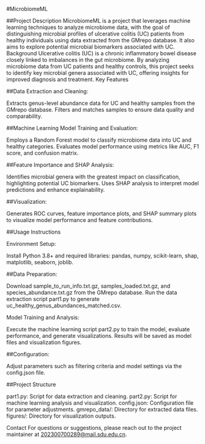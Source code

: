 #MicrobiomeML

##Project Description
MicrobiomeML is a project that leverages machine learning techniques to analyze microbiome data, with the goal of distinguishing microbial profiles of ulcerative colitis (UC) patients from healthy individuals using data extracted from the GMrepo database. It also aims to explore potential microbial biomarkers associated with UC.
Background
Ulcerative colitis (UC) is a chronic inflammatory bowel disease closely linked to imbalances in the gut microbiome. By analyzing microbiome data from UC patients and healthy controls, this project seeks to identify key microbial genera associated with UC, offering insights for improved diagnosis and treatment.
Key Features

##Data Extraction and Cleaning:

Extracts genus-level abundance data for UC and healthy samples from the GMrepo database.
Filters and matches samples to ensure data quality and comparability.


##Machine Learning Model Training and Evaluation:

Employs a Random Forest model to classify microbiome data into UC and healthy categories.
Evaluates model performance using metrics like AUC, F1 score, and confusion matrix.


##Feature Importance and SHAP Analysis:

Identifies microbial genera with the greatest impact on classification, highlighting potential UC biomarkers.
Uses SHAP analysis to interpret model predictions and enhance explainability.


##Visualization:

Generates ROC curves, feature importance plots, and SHAP summary plots to visualize model performance and feature contributions.



##Usage Instructions

Environment Setup:

Install Python 3.8+ and required libraries: pandas, numpy, scikit-learn, shap, matplotlib, seaborn, joblib.


##Data Preparation:

Download sample_to_run_info.txt.gz, samples_loaded.txt.gz, and species_abundance.txt.gz from the GMrepo database.
Run the data extraction script part1.py to generate uc_healthy_genus_abundances_matched.csv.


Model Training and Analysis:

Execute the machine learning script part2.py to train the model, evaluate performance, and generate visualizations.
Results will be saved as model files and visualization figures.


##Configuration:

Adjust parameters such as filtering criteria and model settings via the config.json file.



##Project Structure

part1.py: Script for data extraction and cleaning.
part2.py: Script for machine learning analysis and visualization.
config.json: Configuration file for parameter adjustments.
gmrepo_data/: Directory for extracted data files.
figures/: Directory for visualization outputs.

Contact
For questions or suggestions, please reach out to the project maintainer at 202300700289@mail.sdu.edu.cn.
